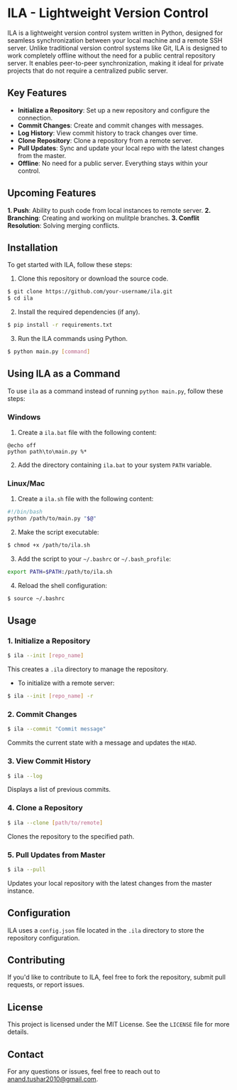 # ILA - Lightweight Version Control

ILA is a lightweight version control system written in Python, designed for seamless synchronization between your local machine and a remote SSH server. Unlike traditional version control systems like Git, ILA is designed to work completely offline without the need for a public central repository server. It enables peer-to-peer synchronization, making it ideal for private projects that do not require a centralized public server.

## Key Features
- **Initialize a Repository**: Set up a new repository and configure the connection.
- **Commit Changes**: Create and commit changes with messages.
- **Log History**: View commit history to track changes over time.
- **Clone Repository**: Clone a repository from a remote server.
- **Pull Updates**: Sync and update your local repo with the latest changes from the master.
- **Offline**: No need for a public server. Everything stays within your control.

## Upcoming Features
**1. Push**: Ability to push code from local instances to remote server.
**2. Branching**: Creating and working on mulitple branches.
**3. Conflit Resolution**: Solving merging conflicts.

## Installation
To get started with ILA, follow these steps:

1. Clone this repository or download the source code.
```bash
$ git clone https://github.com/your-username/ila.git
$ cd ila
```

2. Install the required dependencies (if any). 
```bash
$ pip install -r requirements.txt
```

3. Run the ILA commands using Python.
```bash
$ python main.py [command]
```

## Using ILA as a Command
To use `ila` as a command instead of running `python main.py`, follow these steps:

### Windows
1. Create a `ila.bat` file with the following content:
```batch
@echo off
python path\to\main.py %*
```
2. Add the directory containing `ila.bat` to your system `PATH` variable.

### Linux/Mac
1. Create a `ila.sh` file with the following content:
```bash
#!/bin/bash
python /path/to/main.py "$@"
```
2. Make the script executable:
```bash
$ chmod +x /path/to/ila.sh
```
3. Add the script to your `~/.bashrc` or `~/.bash_profile`:
```bash
export PATH=$PATH:/path/to/ila.sh
```
4. Reload the shell configuration:
```bash
$ source ~/.bashrc
```

## Usage

### 1. Initialize a Repository
```bash
$ ila --init [repo_name]
```
This creates a `.ila` directory to manage the repository.

- To initialize with a remote server:
```bash
$ ila --init [repo_name] -r
```

### 2. Commit Changes
```bash
$ ila --commit "Commit message"
```
Commits the current state with a message and updates the `HEAD`.

### 3. View Commit History
```bash
$ ila --log
```
Displays a list of previous commits.

### 4. Clone a Repository
```bash
$ ila --clone [path/to/remote]
```
Clones the repository to the specified path.

### 5. Pull Updates from Master
```bash
$ ila --pull
```
Updates your local repository with the latest changes from the master instance.

## Configuration
ILA uses a `config.json` file located in the `.ila` directory to store the repository configuration.

## Contributing
If you'd like to contribute to ILA, feel free to fork the repository, submit pull requests, or report issues.

## License
This project is licensed under the MIT License. See the `LICENSE` file for more details.

## Contact
For any questions or issues, feel free to reach out to [anand.tushar2010@gmail.com](mailto:anand.tushar2010@gmail.com).

